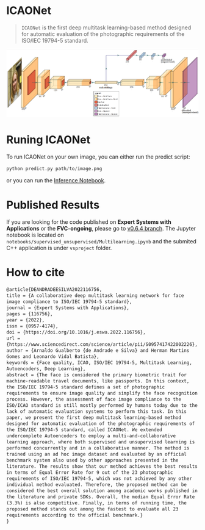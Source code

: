# ICAONet

 > `ICAONet` is the first deep multitask learning-based method designed for automatic evaluation of the photographic requirements of the ISO/IEC 19794-5 standard.

![](resources/icaonet.png)

# Runing ICAONet

To run ICAONet on your own image, you can either run the predict script:

```py
python predict.py path/to/image.png 
```

or you can run the [Inference Notebook][inference-notebook].

# Published Results

If you are looking for the code published on **Expert Systems with Applications** or the **FVC-ongoing**, please go to [v0.6.4 branch][paper-branch]. The Jupyter notebook is located on `notebooks/supervised_unsupervised/Multilearning.ipynb` and the submited C++ application is under `vsproject` folder.

# How to cite

```
@article{DEANDRADEESILVA2022116756,
title = {A collaborative deep multitask learning network for face image compliance to ISO/IEC 19794-5 standard},
journal = {Expert Systems with Applications},
pages = {116756},
year = {2022},
issn = {0957-4174},
doi = {https://doi.org/10.1016/j.eswa.2022.116756},
url = {https://www.sciencedirect.com/science/article/pii/S0957417422002226},
author = {Arnaldo Gualberto {de Andrade e Silva} and Herman Martins Gomes and Leonardo Vidal Batista},
keywords = {Face quality, ICAO, ISO/IEC 19794-5, Multitask Learning, Autoencoders, Deep Learning},
abstract = {The face is considered the primary biometric trait for machine-readable travel documents, like passports. In this context, the ISO/IEC 19794-5 standard defines a set of photographic requirements to ensure image quality and simplify the face recognition process. However, the assessment of face image compliance to the ISO/ICAO standard is still mostly performed by humans today due to the lack of automatic evaluation systems to perform this task. In this paper, we present the first deep multitask learning-based method designed for automatic evaluation of the photographic requirements of the ISO/IEC 19794-5 standard, called ICAONet. We extended undercomplete Autoencoders to employ a multi-and-collaborative learning approach, where both supervised and unsupervised learning is performed concurrently and in a collaborative manner. The method is trained using an ad hoc image dataset and evaluated by an official benchmark system also used by other approaches presented in the literature. The results show that our method achieves the best results in terms of Equal Error Rate for 9 out of the 23 photographic requirements of ISO/IEC 19794-5, which was not achieved by any other individual method evaluated. Therefore, the proposed method can be considered the best overall solution among academic works published in the literature and private SDKs. Overall, the median Equal Error Rate (3.3%) is also competitive. Finally, in terms of running time, the proposed method stands out among the fastest to evaluate all 23 requirements according to the official benchmark.}
}
```

[miniconda]: https://conda.io/miniconda.html
[paper-branch]: https://github.com/arnaldog12/icaonet/tree/v0.6.4
[inference-notebook]: https://github.com/arnaldog12/icaonet/blob/master/notebooks/Inference.ipynb
